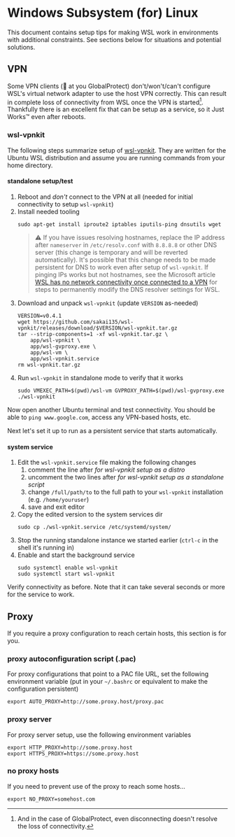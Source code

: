 # Windows Subsystem (for) Linux
This document contains setup tips for making WSL work in environments with additional constraints.  See sections below for situations and potential solutions.

## VPN
Some VPN clients (👀 at you GlobalProtect) don't/won't/can't configure WSL's virtual network adapter to use the host VPN correctly.  This can result in complete loss of connectivity from WSL once the VPN is started[^1].  Thankfully there is an excellent fix that can be setup as a service, so it Just Works™ even after reboots.

### wsl-vpnkit
The following steps summarize setup of [wsl-vpnkit](https://github.com/sakai135/wsl-vpnkit).  They are written for the Ubuntu WSL distribution and assume you are running commands from your home directory.

#### standalone setup/test

1. Reboot and _don't_ connect to the VPN at all (needed for initial connectivity to setup `wsl-vpnkit`)
2. Install needed tooling
    ```shell
    sudo apt-get install iproute2 iptables iputils-ping dnsutils wget
    ```
   > ⚠️  If you have issues resolving hostnames, replace the IP address after `nameserver` in `/etc/resolv.conf` with `8.8.8.8` or other DNS server (this change is temporary and will be reverted automatically).  It's possible that this change needs to be made persistent for DNS to work even after setup of `wsl-vpnkit`.  If pinging IPs works but not hostnames, see the Microsoft article [WSL has no network connectivity once connected to a VPN](https://learn.microsoft.com/en-us/windows/wsl/troubleshooting#wsl-has-no-network-connectivity-once-connected-to-a-vpn) for steps to permanently modify the DNS resolver settings for WSL.
3. Download and unpack `wsl-vpnkit` (update `VERSION` as-needed)
    ```shell
    VERSION=v0.4.1
    wget https://github.com/sakai135/wsl-vpnkit/releases/download/$VERSION/wsl-vpnkit.tar.gz
    tar --strip-components=1 -xf wsl-vpnkit.tar.gz \
        app/wsl-vpnkit \
        app/wsl-gvproxy.exe \
        app/wsl-vm \
        app/wsl-vpnkit.service
    rm wsl-vpnkit.tar.gz
    ```
4. Run `wsl-vpnkit` in standalone mode to verify that it works
    ```shell
    sudo VMEXEC_PATH=$(pwd)/wsl-vm GVPROXY_PATH=$(pwd)/wsl-gvproxy.exe ./wsl-vpnkit
    ```

Now open another Ubuntu terminal and test connectivity.  You should be able to `ping www.google.com`, access any VPN-based hosts, etc.

Next let's set it up to run as a persistent service that starts automatically.

#### system service
1. Edit the `wsl-vpnkit.service` file making the following changes
   1. comment the line after _for wsl-vpnkit setup as a distro_
   2. uncomment the two lines after _for wsl-vpnkit setup as a standalone script_
   3. change `/full/path/to` to the full path to your `wsl-vpnkit` installation (e.g. `/home/youruser`)
   4. save and exit editor
2. Copy the edited version to the system services dir
    ```shell
    sudo cp ./wsl-vpnkit.service /etc/systemd/system/
    ```
3. Stop the running standalone instance we started earlier (`ctrl-c` in the shell it's running in)
4. Enable and start the background service
    ```shell
    sudo systemctl enable wsl-vpnkit
    sudo systemctl start wsl-vpnkit
    ```

Verify connectivity as before.  Note that it can take several seconds or more for the service to work.

[^1]: And in the case of GlobalProtect, even disconnecting doesn't resolve the loss of connectivity.

## Proxy
If you require a proxy configuration to reach certain hosts, this section is for you.

### proxy autoconfiguration script (.pac)
For proxy configurations that point to a PAC file URL, set the following environment variable (put in your `~/.bashrc` or equivalent to make the configuration persistent)

```shell
export AUTO_PROXY=http://some.proxy.host/proxy.pac
```

### proxy server
For proxy server setup, use the following environment variables

```shell
export HTTP_PROXY=http://some.proxy.host
export HTTPS_PROXY=https://some.proxy.host
```

### no proxy hosts
If you need to prevent use of the proxy to reach some hosts...

```shell
export NO_PROXY=somehost.com
```